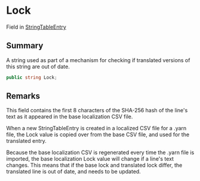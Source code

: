 # Lock

Field in [StringTableEntry](/api/csharp/yarn.unity.stringtableentry.md)

## Summary


A string used as part of a mechanism for checking if translated
versions of this string are out of date.


```csharp
public string Lock;
```

## Remarks


This field contains the first 8 characters of the SHA-256 hash
of the line's text as it appeared in the base localization CSV
file.

When a new StringTableEntry is created in a localized CSV file
for a .yarn file, the Lock value is copied over from the base
CSV file, and used for the translated entry. 

Because the base localization CSV is regenerated every time the
.yarn file is imported, the base localization Lock value will
change if a line's text changes. This means that if the base
lock and translated lock differ, the translated line is out of
date, and needs to be updated.



